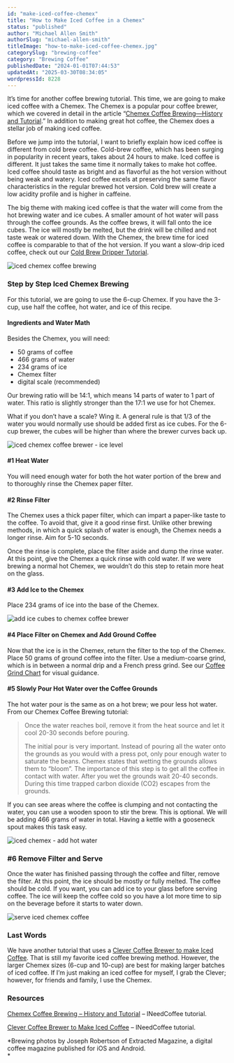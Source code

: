 ```yaml
---
id: "make-iced-coffee-chemex"
title: "How to Make Iced Coffee in a Chemex"
status: "published"
author: "Michael Allen Smith"
authorSlug: "michael-allen-smith"
titleImage: "how-to-make-iced-coffee-chemex.jpg"
categorySlug: "brewing-coffee"
category: "Brewing Coffee"
publishedDate: "2024-01-01T07:44:53"
updatedAt: "2025-03-30T08:34:05"
wordpressId: 8228
---
```


It’s time for another coffee brewing tutorial. This time, we are going to make iced coffee with a Chemex. The Chemex is a popular pour coffee brewer, which we covered in detail in the article “[Chemex Coffee Brewing—History and Tutorial](http://ineedcoffee.com/chemex-coffee-brewing-history-and-tutorial/).” In addition to making great hot coffee, the Chemex does a stellar job of making iced coffee.

Before we jump into the tutorial, I want to briefly explain how iced coffee is different from cold brew coffee. Cold-brew coffee, which has been surging in popularity in recent years, takes about 24 hours to make. Iced coffee is different. It just takes the same time it normally takes to make hot coffee. Iced coffee should taste as bright and as flavorful as the hot version without being weak and watery. Iced coffee excels at preserving the same flavor characteristics in the regular brewed hot version. Cold brew will create a low acidity profile and is higher in caffeine.

The big theme with making iced coffee is that the water will come from the hot brewing water and ice cubes. A smaller amount of hot water will pass through the coffee grounds. As the coffee brews, it will fall onto the ice cubes. The ice will mostly be melted, but the drink will be chilled and not taste weak or watered down. With the Chemex, the brew time for iced coffee is comparable to that of the hot version. If you want a slow-drip iced coffee, check out our [Cold Brew Dripper Tutorial](http://ineedcoffee.com/cold-brew-dripper-tutorial/).

![iced chemex coffee brewing](iced-chemex-brewing-close.jpg)

### Step by Step Iced Chemex Brewing

For this tutorial, we are going to use the 6-cup Chemex. If you have the 3-cup, use half the coffee, hot water, and ice of this recipe.

#### Ingredients and Water Math

Besides the Chemex, you will need:

-   50 grams of coffee
-   466 grams of water
-   234 grams of ice
-   Chemex filter
-   digital scale (recommended)

Our brewing ratio will be 14:1, which means 14 parts of water to 1 part of water. This ratio is slightly stronger than the 17:1 we use for hot Chemex.

What if you don’t have a scale? Wing it. A general rule is that 1/3 of the water you would normally use should be added first as ice cubes. For the 6-cup brewer, the cubes will be higher than where the brewer curves back up.

![iced chemex coffee brewer - ice level](iced-coffee-ice-level.jpg)

#### #1 Heat Water

You will need enough water for both the hot water portion of the brew and to thoroughly rinse the Chemex paper filter.

#### #2 Rinse Filter

The Chemex uses a thick paper filter, which can impart a paper-like taste to the coffee. To avoid that, give it a good rinse first. Unlike other brewing methods, in which a quick splash of water is enough, the Chemex needs a longer rinse. Aim for 5-10 seconds.

Once the rinse is complete, place the filter aside and dump the rinse water. At this point, give the Chemex a quick rinse with cold water. If we were brewing a normal hot Chemex, we wouldn’t do this step to retain more heat on the glass.

#### #3 Add Ice to the Chemex

Place 234 grams of ice into the base of the Chemex.

![add ice cubes to chemex coffee brewer](iced-chemex-add-ice.jpg)

#### #4 Place Filter on Chemex and Add Ground Coffee

Now that the ice is in the Chemex, return the filter to the top of the Chemex. Place 50 grams of ground coffee into the filter. Use a medium-coarse grind, which is in between a normal drip and a French press grind. See our [Coffee Grind Chart](http://ineedcoffee.com/coffee-grind-chart/) for visual guidance.

#### #5 Slowly Pour Hot Water over the Coffee Grounds

The hot water pour is the same as on a hot brew; we pour less hot water. From our Chemex Coffee Brewing tutorial:

> Once the water reaches boil, remove it from the heat source and let it cool 20-30 seconds before pouring.
> 
> The initial pour is very important. Instead of pouring all the water onto the grounds as you would with a press pot, only pour enough water to saturate the beans. Chemex states that wetting the grounds allows them to “bloom”. The importance of this step is to get all the coffee in contact with water. After you wet the grounds wait 20-40 seconds. During this time trapped carbon dioxide (CO2) escapes from the grounds.

If you can see areas where the coffee is clumping and not contacting the water, you can use a wooden spoon to stir the brew. This is optional. We will be adding 466 grams of water in total. Having a kettle with a gooseneck spout makes this task easy.

![iced chemex - add hot water ](iced-chemex-pour-water-start.jpg)

### #6 Remove Filter and Serve

Once the water has finished passing through the coffee and filter, remove the filter. At this point, the ice should be mostly or fully melted. The coffee should be cold. If you want, you can add ice to your glass before serving coffee. The ice will keep the coffee cold so you have a lot more time to sip on the beverage before it starts to water down.

![serve iced chemex coffee](iced-chemex-served-close.jpg)

### Last Words

We have another tutorial that uses a [Clever Coffee Brewer to make Iced Coffee](http://ineedcoffee.com/clever-way-make-iced-coffee/). That is still my favorite iced coffee brewing method. However, the larger Chemex sizes (6-cup and 10-cup) are best for making larger batches of iced coffee. If I’m just making an iced coffee for myself, I grab the Clever; however, for friends and family, I use the Chemex.

### Resources

[Chemex Coffee Brewing – History and Tutorial](http://ineedcoffee.com/chemex-coffee-brewing-history-and-tutorial/) – INeedCoffee tutorial.

[Clever Coffee Brewer to Make Iced Coffee](http://ineedcoffee.com/clever-way-make-iced-coffee/) – INeedCoffee tutorial.

*Brewing photos by Joseph Robertson of Extracted Magazine, a digital coffee magazine published for iOS and Android.  
*